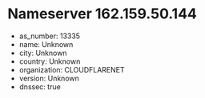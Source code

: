 # Nameserver 162.159.50.144

* as_number: 13335
* name: Unknown
* city: Unknown
* country: Unknown
* organization: CLOUDFLARENET
* version: Unknown
* dnssec: true
